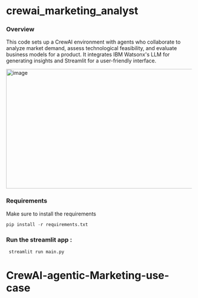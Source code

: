 # crewai_marketing_analyst

### Overview

This code sets up a CrewAI environment with agents who collaborate to analyze market demand, assess technological feasibility, and evaluate business models for a product. It integrates IBM Watsonx's LLM for generating insights and Streamlit for a user-friendly interface.

<img width="795" height="325" alt="image" src="https://github.com/user-attachments/assets/6f0e0ea1-1229-4af4-a3df-0e5c44fc3eb8" />




### Requirements 

Make sure to install the requirements 

```python
pip install -r requirements.txt
```

### Run the streamlit app : 

```python
 streamlit run main.py
```


# CrewAI-agentic-Marketing-use-case
